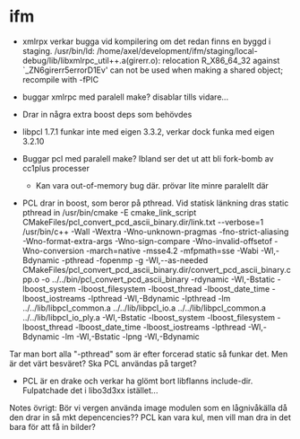 # ifm
* xmlrpx verkar bugga vid kompilering om det redan finns en byggd i staging.
  /usr/bin/ld: /home/axel/development/ifm/staging/local-debug/lib/libxmlrpc_util++.a(girerr.o): relocation R_X86_64_32 against `_ZN6girerr5errorD1Ev' can not be used when making a shared object; recompile with -fPIC

* buggar xmlrpc med paralell make? disablar tills vidare...

* Drar in några extra boost deps som behövdes

* libpcl 1.7.1 funkar inte med eigen 3.3.2, verkar dock funka med eigen 3.2.10

* Buggar pcl med paralell make? Ibland ser det ut att bli fork-bomb av cc1plus processer
   - Kan vara out-of-memory bug där. prövar lite minre paralellt där

* PCL drar in boost, som beror på pthread. Vid statisk länkning dras static pthread in
/usr/bin/cmake -E cmake_link_script CMakeFiles/pcl_convert_pcd_ascii_binary.dir/link.txt --verbose=1
/usr/bin/c++   -Wall -Wextra -Wno-unknown-pragmas -fno-strict-aliasing -Wno-format-extra-args -Wno-sign-compare -Wno-invalid-offsetof -Wno-conversion  -march=native -msse4.2 -mfpmath=sse -Wabi -Wl,-Bdynamic -pthread -fopenmp -g    -Wl,--as-needed CMakeFiles/pcl_convert_pcd_ascii_binary.dir/convert_pcd_ascii_binary.cpp.o  -o ../../bin/pcl_convert_pcd_ascii_binary -rdynamic -Wl,-Bstatic -lboost_system -lboost_filesystem -lboost_thread -lboost_date_time -lboost_iostreams -lpthread -Wl,-Bdynamic -lpthread -lm ../../lib/libpcl_common.a ../../lib/libpcl_io.a ../../lib/libpcl_common.a ../../lib/libpcl_io_ply.a -Wl,-Bstatic -lboost_system -lboost_filesystem -lboost_thread -lboost_date_time -lboost_iostreams -lpthread -Wl,-Bdynamic -lm -Wl,-Bstatic -lpng -Wl,-Bdynamic 

Tar man bort alla "-pthread" som är efter forcerad static så funkar det. Men är det värt besväret?
Ska PCL användas på target?

* PCL är en drake och verkar ha glömt bort libflanns include-dir. Fulpatchade det
i libo3d3xx istället...

Notes övrigt:
Bör vi vergen använda image modulen som en lågnivåkälla då den drar in så mkt depencencies??
PCL kan vara kul, men vill man dra in det bara för att få in bilder?
